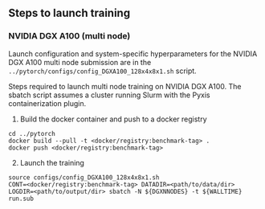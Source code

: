 ## Steps to launch training

### NVIDIA DGX A100 (multi node)

Launch configuration and system-specific hyperparameters for the NVIDIA DGX
A100 multi node submission are in the `../pytorch/configs/config_DGXA100_128x4x8x1.sh` script.

Steps required to launch multi node training on NVIDIA DGX A100.  The sbatch
script assumes a cluster running Slurm with the Pyxis containerization plugin.

1. Build the docker container and push to a docker registry

```
cd ../pytorch
docker build --pull -t <docker/registry:benchmark-tag> .
docker push <docker/registry:benchmark-tag>
```

2. Launch the training
```
source configs/config_DGXA100_128x4x8x1.sh
CONT=<docker/registry:benchmark-tag> DATADIR=<path/to/data/dir> LOGDIR=<path/to/output/dir> sbatch -N ${DGXNNODES} -t ${WALLTIME} run.sub
```
